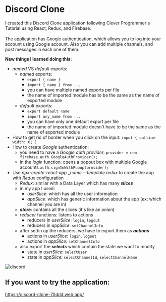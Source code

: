 # Discord Clone

I created this Discord Clone application following Clever Programmer's Tutorial using React, Redux, and Firebase.
</br>
</br>
The application has Google authentication, which allows you to log into your account using Google account. Also you can add multiple channels, and post messages in each one of them.

**New things I learned doing this:**
* *named* VS *default* exports: 
  * *named* exports: 
    * ```export { name }```
    * ```import { name } from ...```
    * you can have multiple named exports per file
    * the name of imported module has to be the same as the name of exported module
  * *default* exports: 
    * ```export default name```
    * ```import any_name from ...```
    * you can have only one default export per file
    * the name of imported module doesn't have to be the same as the name of exported module
* How to get rid of border when you click on the input:
  ``` input { outline-width: 0; } ```
* How to create *Google* authentication: 
  * you need to have a *Google auth provider*: ``` provider = new firebase.auth.GoogleAuthProvider(); ```
  * in the *login* function: opens a popout box with multiple Google accounts ``` auth.signInWithPopup(provider); ```
* Use *npx-create-react-app _name --template redux* to create the app with *Redux* configuration
  * *Redux*: similar with a Data Layer which has many ***slices***
  * in my app I used: 
    * *userSlice*: which has all the user information
    * *appSlice*: which has generic information about the app (ex: which channel you are in)
  * ***store***: contains all the slices (it's like an *onion*)
  * *reducer* functions: listens to actions 
    * reducers in *userSlice*: ```login```, ```logout```
    * reducers in *appSlice*: ```setChannelInfo```
  * after settin up the reducers, we have to export them as ***actions***
    * actions in *userSlice*: ```login```, ```logout```
    * actions in *appSlice*: ```setChannelInfo```
  * also export the ***selects*** which contain the state we want to modify
    * state in *userSlice*: ```selectUser```
    * state in *appSlice*: ```selectChannelId```, ```selectChannelName```

![discord](https://user-images.githubusercontent.com/29714385/95742392-a0f67200-0c98-11eb-9a62-023fe695054c.PNG)



## If you want to try the application:
https://discord-clone-70ddd.web.app/
